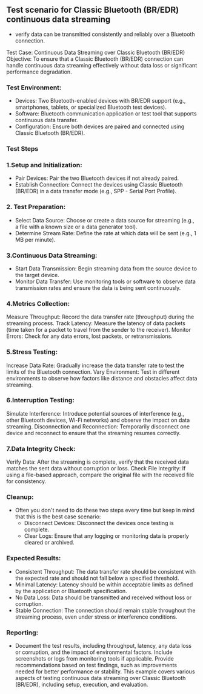 ## Test scenario for Classic Bluetooth (BR/EDR) continuous data streaming 

* verify data can be transmitted consistently and reliably over a Bluetooth connection. 

Test Case: Continuous Data Streaming over Classic Bluetooth (BR/EDR)
Objective:
To ensure that a Classic Bluetooth (BR/EDR) connection can handle continuous data streaming effectively without data loss or significant performance degradation.

### Test Environment:

* Devices: Two Bluetooth-enabled devices with BR/EDR support (e.g., smartphones, tablets, or specialized Bluetooth test devices).
* Software: Bluetooth communication application or test tool that supports continuous data transfer.
* Configuration: Ensure both devices are paired and connected using Classic Bluetooth (BR/EDR).

### Test Steps

### 1.Setup and Initialization:

* Pair Devices: Pair the two Bluetooth devices if not already paired.
* Establish Connection: Connect the devices using Classic Bluetooth (BR/EDR) in a data transfer mode (e.g., SPP - Serial Port Profile).

### 2. Test Preparation:

* Select Data Source: Choose or create a data source for streaming (e.g., a file with a known size or a data generator tool).
* Determine Stream Rate: Define the rate at which data will be sent (e.g., 1 MB per minute).

### 3.Continuous Data Streaming:

* Start Data Transmission: Begin streaming data from the source device to the target device.
* Monitor Data Transfer: Use monitoring tools or software to observe data transmission rates and ensure the data is being sent continuously.

### 4.Metrics Collection:

Measure Throughput: Record the data transfer rate (throughput) during the streaming process.
Track Latency: Measure the latency of data packets (time taken for a packet to travel from the sender to the receiver).
Monitor Errors: Check for any data errors, lost packets, or retransmissions.

### 5.Stress Testing:

Increase Data Rate: Gradually increase the data transfer rate to test the limits of the Bluetooth connection.
Vary Environment: Test in different environments to observe how factors like distance and obstacles affect data streaming.

### 6.Interruption Testing:

Simulate Interference: Introduce potential sources of interference (e.g., other Bluetooth devices, Wi-Fi networks) and observe the impact on data streaming.
Disconnection and Reconnection: Temporarily disconnect one device and reconnect to ensure that the streaming resumes correctly.

### 7.Data Integrity Check:

Verify Data: After the streaming is complete, verify that the received data matches the sent data without corruption or loss.
Check File Integrity: If using a file-based approach, compare the original file with the received file for consistency.

### Cleanup:

* Often you don't need to do these two steps every time but keep in mind that this is the best case scenario: 
  * Disconnect Devices: Disconnect the devices once testing is complete.
  * Clear Logs: Ensure that any logging or monitoring data is properly cleared or archived.

### Expected Results:

* Consistent Throughput: The data transfer rate should be consistent with the expected rate and should not fall below a specified threshold.
* Minimal Latency: Latency should be within acceptable limits as defined by the application or Bluetooth specification.
* No Data Loss: Data should be transmitted and received without loss or corruption.
* Stable Connection: The connection should remain stable throughout the streaming process, even under stress or interference conditions.

### Reporting:

* Document the test results, including throughput, latency, any data loss or corruption, and the impact of environmental factors.
Include screenshots or logs from monitoring tools if applicable.
Provide recommendations based on test findings, such as improvements needed for better performance or stability.
This example covers various aspects of testing continuous data streaming over Classic Bluetooth (BR/EDR), including setup, execution, and evaluation.
